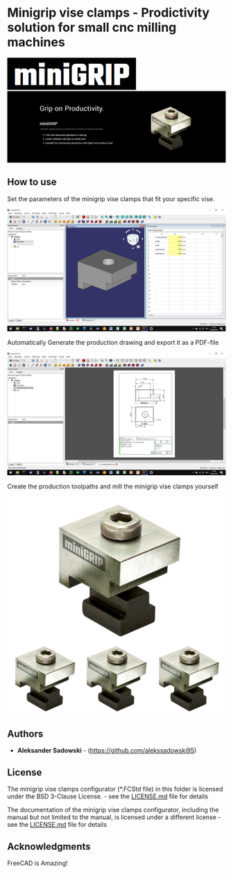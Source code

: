 # Minigrip vise clamps - Prodictivity solution for small cnc milling machines
![](../images/minigrip-logo-background.png)
![](../images/Unbenannt-en.png)

## How to use
Set the parameters of the minigrip vise clamps that fit your specific vise.


![](../images/minigrip-freecad-parameters.png)


Automatically Generate the production drawing and export it as a PDF-file


![](../images/minigrip-freecad-drawing.png)


Create the production toolpaths and mill the minigrip vise clamps yourself


![](../images/minigrip-set-2.png)

## Authors

* **Aleksander Sadowski** - (https://github.com/alekssadowski95)

## License
The minigrip vise clamps configurator (*.FCStd file) in this folder is licensed under the BSD 3-Clause License. - see the [LICENSE.md](LICENSE.md) file for details 

The documentation of the minigrip vise clamps configurator, including the manual but not limited to the manual, is licensed under a different license - see the [LICENSE.md](LICENSE.md) file for details

## Acknowledgments

FreeCAD is Amazing!
